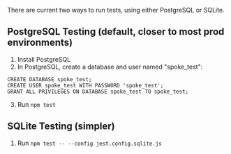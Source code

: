There are current two ways to run tests, using either PostgreSQL or SQLite.

## PostgreSQL Testing (default, closer to most prod environments)

1) Install PostgreSQL
2) In PostgreSQL, create a database and user named "spoke_test":
```
CREATE DATABASE spoke_test;
CREATE USER spoke_test WITH PASSWORD 'spoke_test';
GRANT ALL PRIVILEGES ON DATABASE spoke_test TO spoke_test;
```
3) Run `npm test`

## SQLite Testing (simpler)

1) Run `npm test -- --config jest.config.sqlite.js`
